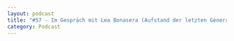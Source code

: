 ```yaml
---
layout: podcast
title: "#57 - Im Gespräch mit Lea Bonasera (Aufstand der letzten Generation) über die Rolle der Kommunikation aus der Wissenschaft."
category: Podcast
---
```


<p><script class="podigee-podcast-player" src="https://cdn.podigee.com/podcast-player/javascripts/podigee-podcast-player.js" data-configuration="https://interviews-4-future.podigee.io/57-i4f/embed?context=external"></script></p>
